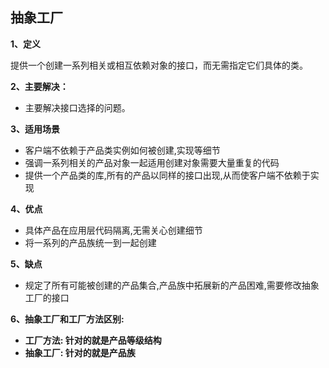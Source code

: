 ## 抽象工厂

**1、定义**

提供一个创建一系列相关或相互依赖对象的接口，而无需指定它们具体的类。

**2、主要解决：**
- 主要解决接口选择的问题。

**3、适用场景**
- 客户端不依赖于产品类实例如何被创建,实现等细节
- 强调一系列相关的产品对象一起适用创建对象需要大量重复的代码
- 提供一个产品类的库,所有的产品以同样的接口出现,从而使客户端不依赖于实现

**4、优点**
- 具体产品在应用层代码隔离,无需关心创建细节
- 将一系列的产品族统一到一起创建

**5、缺点**
- 规定了所有可能被创建的产品集合,产品族中拓展新的产品困难,需要修改抽象工厂的接口

**6、抽象工厂和工厂方法区别:**
- **工厂方法: 针对的就是产品等级结构**
- **抽象工厂: 针对的就是产品族**